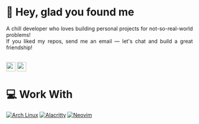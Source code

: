 # 👋 Hey, glad you found me

<div align="justify">
    A chill developer who loves building personal projects for not-so-real-world problems!<br>
    If you liked my repos, send me an email — let's chat and build a great friendship!
</div>

<br/><a href="https://www.linkedin.com/in/hygor-marques-1747b21a3/"><img src="https://img.shields.io/badge/linkedin-%230077B5.svg?&style=for-the-badge&logo=linkedin&logoColor=white" height=25></a>
<a href="mailto:hygor.marques@protonmail.com"><img src="https://img.shields.io/badge/-Proton-%23333?style=for-the-badge&logo=gmail&logoColor=white" height=25></a>

# 💻 Work With
[![Arch Linux](https://img.shields.io/badge/Arch%20Linux-1793D1?logo=arch-linux&logoColor=fff)](#)
[![Alacritty](https://img.shields.io/badge/Alacritty-F46D01?logo=alacritty&logoColor=fff)](#)
[![Neovim](https://img.shields.io/badge/Neovim-57A143?logo=neovim&logoColor=fff)](#)
